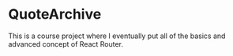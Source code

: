 # QuoteArchive
This is a course project where I eventually put all of the basics and advanced concept of React Router. 
